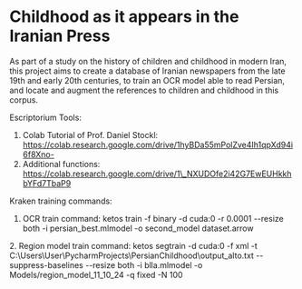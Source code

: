 # Childhood as it appears in the Iranian Press

As part of a study on the history of children and childhood in modern Iran, this project aims to create a database of Iranian newspapers from the late 19th and early 20th centuries, to train an OCR model able to read Persian, and locate and augment the references to children and childhood in this corpus.

Escriptorium Tools:

1. Colab Tutorial of Prof. Daniel Stockl: https://colab.research.google.com/drive/1hyBDa55mPolZve4Ih1qpXd94i6f8Xno-
2. Additional functions: https://colab.research.google.com/drive/1\_NXUDOfe2i42G7EwEUHkkhbYFd7TbaP9



Kraken training commands:

1. OCR train command: ketos train -f binary -d cuda:0 -r 0.0001 --resize both -i persian\_best.mlmodel -o second\_model dataset.arrow



2\. Region model train command: ketos segtrain -d cuda:0 -f xml -t C:\\Users\\User\\PycharmProjects\\PersianChildhood\\output\_alto.txt  --suppress-baselines --resize both -i blla.mlmodel -o Models/region\_model\_11\_10\_24 -q fixed -N 100

